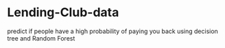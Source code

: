 # Lending-Club-data
predict if people have a high probability of paying you back using decision tree and Random Forest
